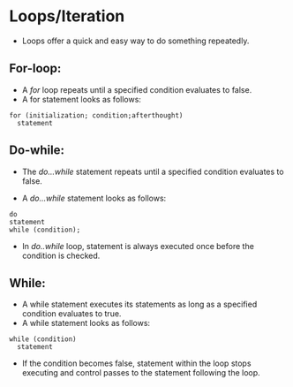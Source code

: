 # Loops/Iteration

* Loops offer a quick and easy way to do something repeatedly.

## For-loop:

* A *for* loop repeats until a specified condition evaluates to false.
* A for statement looks as follows:
```
for (initialization; condition;afterthought)
  statement
  ```

  ## Do-while:

  * The *do...while* statement repeats until a specified condition evaluates to false.

  * A *do...while* statement looks as follows:
  ```
  do
  statement
while (condition);
```

* In *do..while* loop, statement is always executed once before the condition is checked.

## While:

* A while statement executes its statements as long as a specified condition evaluates to true. 
* A while statement looks as follows:
```
while (condition)
  statement
  ```

* If the condition becomes false, statement within the loop stops executing and control passes to the statement following the loop.

